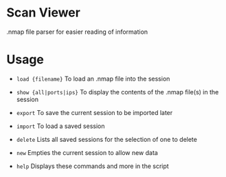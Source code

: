 # Scan Viewer

.nmap file parser for easier reading of information

# Usage

- `load {filename}` To load an .nmap file into the session
- `show {all|ports|ips}` To display the contents of the .nmap file(s) in the session
- `export` To save the current session to be imported later
- `import` To load a saved session

- `delete` Lists all saved sessions for the selection of one to delete
- `new` Empties the current session to allow new data

- `help` Displays these commands and more in the script